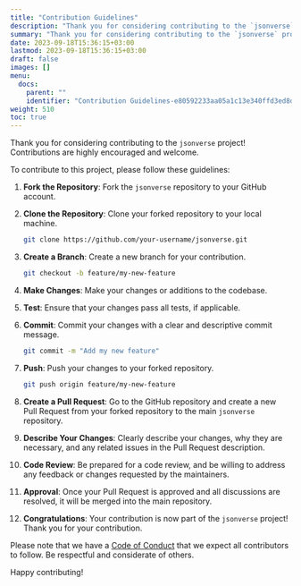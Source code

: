 ```yaml
---
title: "Contribution Guidelines"
description: "Thank you for considering contributing to the `jsonverse` project! Contributions are highly encouraged and welcome."
summary: "Thank you for considering contributing to the `jsonverse` project! Contributions are highly encouraged and welcome."
date: 2023-09-18T15:36:15+03:00
lastmod: 2023-09-18T15:36:15+03:00
draft: false
images: []
menu:
  docs:
    parent: ""
    identifier: "Contribution Guidelines-e80592233aa05a1c13e340ffd3ed8d48"
weight: 510
toc: true
---
```

Thank you for considering contributing to the `jsonverse` project! Contributions are highly encouraged and welcome.

To contribute to this project, please follow these guidelines:

1. **Fork the Repository**: Fork the `jsonverse` repository to your GitHub account.

2. **Clone the Repository**: Clone your forked repository to your local machine.

   ```bash
   git clone https://github.com/your-username/jsonverse.git
   ```

3. **Create a Branch**: Create a new branch for your contribution.

   ```bash
   git checkout -b feature/my-new-feature
   ```

4. **Make Changes**: Make your changes or additions to the codebase.

5. **Test**: Ensure that your changes pass all tests, if applicable.

6. **Commit**: Commit your changes with a clear and descriptive commit message.

   ```bash
   git commit -m "Add my new feature"
   ```

7. **Push**: Push your changes to your forked repository.

   ```bash
   git push origin feature/my-new-feature
   ```

8. **Create a Pull Request**: Go to the GitHub repository and create a new Pull Request from your forked repository to the main `jsonverse` repository.

9. **Describe Your Changes**: Clearly describe your changes, why they are necessary, and any related issues in the Pull Request description.

10. **Code Review**: Be prepared for a code review, and be willing to address any feedback or changes requested by the maintainers.

11. **Approval**: Once your Pull Request is approved and all discussions are resolved, it will be merged into the main repository.

12. **Congratulations**: Your contribution is now part of the `jsonverse` project! Thank you for your contribution.

Please note that we have a [Code of Conduct](CODE_OF_CONDUCT.md) that we expect all contributors to follow. Be respectful and considerate of others.

Happy contributing!
